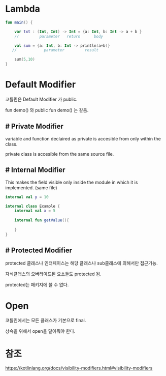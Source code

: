 # Lambda
```kotlin
fun main() {

    var txt : (Int, Int) -> Int = {a: Int, b: Int -> a + b }
    //         parameter   return      body

    val sum = {a: Int, b: Int -> println(a+b)}
   //            parameter         result

    sum(5,10)
}
```



# Default Modifier
코틀린은 Default Modifier 가 public.

fun demo() 와 public fun demo() 는 같음.

## #  Private Modifier

variable and function declaired as private is accesible from only within the class.

private class is accesible from the same source file.

## #  Internal Modifier

This makes the field visible only inside the module in which it is implemented. (same file)
```kotlin
internal val y = 10

internal class Example {
    internal val x = 5
    
    internal fun getValue(){
        
    }
}

```

## # Protected Modifier
protected 클래스나 인터페이스는 해당 클래스나 sub클래스에 의해서만 접근가능.

자식클래스의 오버라이드된 요소들도 protected 됨.

protected는 패키지에 쓸 수 없다.

# Open 

코틀린에서는 모든 클래스가 기본으로 final.

상속을 위해서 open을 달아줘야 한다.

# 참조
https://kotlinlang.org/docs/visibility-modifiers.html#visibility-modifiers